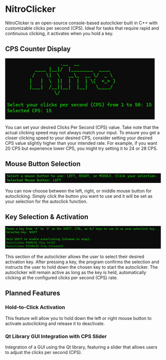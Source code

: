 # NitroClicker
NitroClicker is an open-source console-based autoclicker built in C++ with customizable clicks per second (CPS). Ideal for tasks that require rapid and continuous clicking, it activates when you hold a key.

## CPS Counter Display
![img](https://github.com/rvnztolentino/NitroClicker/blob/main/img/img-190924.png)

You can set your desired Clicks Per Second (CPS) value. Take note that the actual clicking speed may not always match your input. To ensure you get a closer clicking speed to your desired CPS, consider setting your desired CPS value slightly higher than your intended rate. For example, if you want 20 CPS but experience lower CPS, you might try setting it to 24 or 28 CPS.

## Mouse Button Selection
![img](https://github.com/rvnztolentino/NitroClicker/blob/main/img/img-190921.png)

You can now choose between the left, right, or middle mouse button for autoclicking. Simply click the button you want to use and it will be set as your selection for the autoclick function.

## Key Selection & Activation
![img](https://github.com/rvnztolentino/NitroClicker/blob/main/img/img-190928.png)

This section of the autoclicker allows the user to select their desired activation key. After pressing a key, the program confirms the selection and instructs the user to hold down the chosen key to start the autoclicker. The autoclicker will remain active as long as the key is held, automatically clicking at the configured clicks per second (CPS) rate.

## Planned Features
### Hold-to-Click Activation
This feature will allow you to hold down the left or right mouse button to activate autoclicking and release it to deactivate.
### Qt Library GUI Integration with CPS Slider
Integration of a GUI using the Qt library, featuring a slider that allows users to adjust the clicks per second (CPS). 
